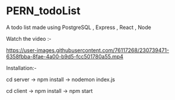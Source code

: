 # PERN_todoList
A todo list made using PostgreSQL , Express , React , Node

Watch the video :-

https://user-images.githubusercontent.com/76117268/230739471-6358fbba-8fae-4a00-b9d5-fcc501780a55.mp4

Installation:-

cd server -> npm install -> nodemon index.js

cd client -> npm install -> npm start
 
